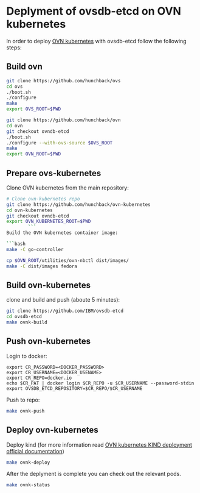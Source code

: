 # Deplyment of ovsdb-etcd on OVN kubernetes

In order to deploy [OVN kubernetes](https://github.com/ovn-org/ovn-kubernetes) with ovsdb-etcd follow the following steps:

## Build ovn

```bash
git clone https://github.com/hunchback/ovs
cd ovs
./boot.sh
./configure
make
export OVS_ROOT=$PWD
```

```bash
git clone https://github.com/hunchback/ovn
cd ovn
git checkout ovndb-etcd
./boot.sh
./configure --with-ovs-source $OVS_ROOT
make
export OVN_ROOT=$PWD
```

## Prepare ovs-kubernetes

Clone OVN kubernetes from the main repository:

```bash
# Clone ovn-kubernetes repo
git clone https://github.com/hunchback/ovn-kubernetes
cd ovn-kubernetes
git checkout ovndb-etcd
export OVN_KUBERNETES_ROOT=$PWD
		```
Build the OVN kubernetes container image:

```bash
make -C go-controller
```

```bash
cp $OVN_ROOT/utilities/ovn-nbctl dist/images/
make -C dist/images fedora
```

## Build ovn-kubernetes

clone and build and push (aboute 5 minutes):

```bash
git clone https://github.com/IBM/ovsdb-etcd
cd ovsdb-etcd
make ovnk-build
```

## Push ovn-kubernetes

Login to docker:

```
export CR_PASSWORD=<DOCKER_PASSWORD>
export CR_USERNAME=<DOCKER_USENAME>
export CR_REPO=docker.io
echo $CR_PAT | docker login $CR_REPO -u $CR_USERNAME --password-stdin
export OVSDB_ETCD_REPOSITORY=$CR_REPO/$CR_USERNAME
```

Push to repo:

```bash
make ovnk-push
```

## Deploy ovn-kubernetes

Deploy kind (for more information read [OVN kubernetes KIND deployment official documentation](https://github.com/ovn-org/ovn-kubernetes/blob/master/docs/kind.md))

```bash
make ovnk-deploy
```

After the deplyment is complete you can check out the relevant pods.

```bash
make ovnk-status
```
